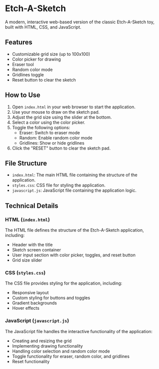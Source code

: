# Etch-A-Sketch

A modern, interactive web-based version of the classic Etch-A-Sketch toy, built with HTML, CSS, and JavaScript.

## Features

- Customizable grid size (up to 100x100)
- Color picker for drawing
- Eraser tool
- Random color mode
- Gridlines toggle
- Reset button to clear the sketch

## How to Use

1. Open `index.html` in your web browser to start the application.
2. Use your mouse to draw on the sketch pad.
3. Adjust the grid size using the slider at the bottom.
4. Select a color using the color picker.
5. Toggle the following options:
   - Eraser: Switch to eraser mode
   - Random: Enable random color mode
   - Gridlines: Show or hide gridlines
6. Click the "RESET" button to clear the sketch pad.

## File Structure

- `index.html`: The main HTML file containing the structure of the application.
- `styles.css`: CSS file for styling the application.
- `javascript.js`: JavaScript file containing the application logic.

## Technical Details

### HTML (`index.html`)

The HTML file defines the structure of the Etch-A-Sketch application, including:
- Header with the title
- Sketch screen container
- User input section with color picker, toggles, and reset button
- Grid size slider

### CSS (`styles.css`)

The CSS file provides styling for the application, including:
- Responsive layout
- Custom styling for buttons and toggles
- Gradient backgrounds
- Hover effects

### JavaScript (`javascript.js`)

The JavaScript file handles the interactive functionality of the application:
- Creating and resizing the grid
- Implementing drawing functionality
- Handling color selection and random color mode
- Toggle functionality for eraser, random color, and gridlines
- Reset functionality
